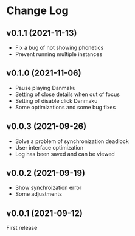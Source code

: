 # Change Log

## v0.1.1 (2021-11-13)

- Fix a bug of not showing phonetics
- Prevent running multiple instances

## v0.1.0 (2021-11-06)

- Pause playing Danmaku
- Setting of close details when out of focus
- Setting of disable click Danmaku
- Some optimizations and some bug fixes

## v0.0.3 (2021-09-26)

- Solve a problem of synchronization deadlock
- User interface optimization
- Log has been saved and can be viewed

## v0.0.2 (2021-09-19)

- Show synchroization error
- Some adjustments

## v0.0.1 (2021-09-12)

First release
